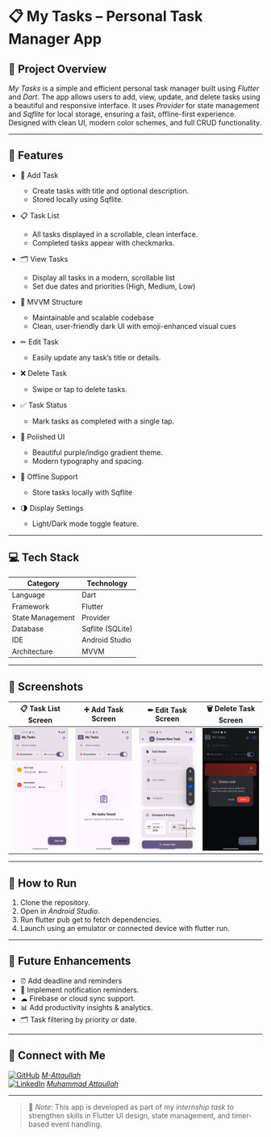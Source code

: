 # 📋 My Tasks – Personal Task Manager App

## 🚀 Project Overview

*My Tasks* is a simple and efficient personal task manager built using *Flutter* and *Dart*. The app allows users to add, view, update, and delete tasks using a beautiful and responsive interface. It uses *Provider* for state management and *Sqflite* for local storage, ensuring a fast, offline-first experience. Designed with clean UI, modern color schemes, and full CRUD functionality.

---

## 🌟 Features

- 📝 Add Task
  - Create tasks with title and optional description.
  - Stored locally using Sqflite.

- 📋 Task List
  - All tasks displayed in a scrollable, clean interface.
  - Completed tasks appear with checkmarks.

- 🗂 View Tasks
  - Display all tasks in a modern, scrollable list
  -  Set due dates and priorities (High, Medium, Low)

- 🧠 MVVM Structure
  - Maintainable and scalable codebase
  - Clean, user-friendly dark UI with emoji-enhanced visual cues

- ✏ Edit Task
  - Easily update any task’s title or details.

- ❌ Delete Task
  - Swipe or tap to delete tasks.

- ✅ Task Status
  - Mark tasks as completed with a single tap.

- 🎨 Polished UI
  - Beautiful purple/indigo gradient theme.
  - Modern typography and spacing.

- 💾 Offline Support
  - Store tasks locally with Sqflite
    
- 🌗 Display Settings
  - Light/Dark mode toggle feature.
    
---

## 💻 Tech Stack

| Category         | Technology        |
|------------------|-------------------|
| Language         | Dart              |
| Framework        | Flutter           |
| State Management | Provider          |
| Database         | Sqflite (SQLite)  |
| IDE              | Android Studio    |
| Architecture     | MVVM              |

---

## 📸 Screenshots

| 📋 Task List Screen | ➕ Add Task Screen | ✏ Edit Task Screen |🗑️ Delete Task Screen |
|------------------|------------------|------------------|------------------|
| ![Task List](screenshots/task_list.png) | ![Add Task](screenshots/add_task.png) | ![Edit Task](screenshots/edit_task.png) |![Delete Task](screenshots/delete_task.png) |

---

## 📝 How to Run

1. Clone the repository.
2. Open in *Android Studio*.
3. Run flutter pub get to fetch dependencies.
4. Launch using an emulator or connected device with flutter run.

---

## 🔮 Future Enhancements

- ⏰ Add deadline and reminders
- 🔔 Implement notification reminders.
- ☁  Firebase or cloud sync support.
- 📊 Add productivity insights & analytics.
- 🗂 Task filtering by priority or date.

---

## 🤝 Connect with Me

[![GitHub](https://img.shields.io/badge/GitHub-000?logo=github&logoColor=white)](https://github.com/M-Attaullah) [*M-Attaullah*](https://github.com/M-Attaullah)  
[![LinkedIn](https://img.shields.io/badge/LinkedIn-0077B5?logo=linkedin&logoColor=white)](https://www.linkedin.com/in/muhammad-attaullah-705764333/) [*Muhammad Attaullah*](https://www.linkedin.com/in/muhammad-attaullah-705764333/)

---

> 🚀 *Note:* This app is developed as part of my *internship task* to strengthen skills in Flutter UI design, state management, and timer-based event handling.
